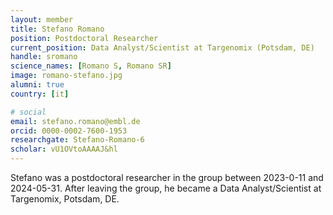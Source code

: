 ```yaml
---
layout: member
title: Stefano Romano
position: Postdoctoral Researcher
current_position: Data Analyst/Scientist at Targenomix (Potsdam, DE)
handle: sromano
science_names: [Romano S, Romano SR]
image: romano-stefano.jpg
alumni: true
country: [it]

# social
email: stefano.romano@embl.de
orcid: 0000-0002-7600-1953
researchgate: Stefano-Romano-6
scholar: vU1OVtoAAAAJ&hl
---
```


Stefano was a postdoctoral researcher in the group between 2023-0-11 and 2024-05-31. After leaving the group, he became a Data Analyst/Scientist at Targenomix, Potsdam, DE.
